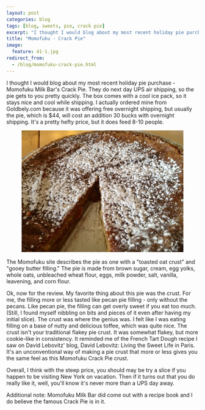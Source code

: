 ```yaml
---
layout: post
categories: blog
tags: [blog, sweets, pie, crack pie]
excerpt: "I thought I would blog about my most recent holiday pie purchase - Momofuku Milk Bar's Crack Pie.  They do next day UPS air shipping, so the pie gets to you pretty quickly.  The box comes with a cool ice pack, so it stays nice and cool while shipping."
title: "Momofuku - Crack Pie"
image:
  feature: 41-1.jpg
redirect_from: 
  - /blog/momofuku-crack-pie.html
---
```


I thought I would blog about my most recent holiday pie purchase - Momofuku Milk Bar's Crack Pie.  They do next day UPS air shipping, so the pie gets to you pretty quickly.  The box comes with a cool ice pack, so it stays nice and cool while shipping. I actually ordered mine from Goldbely.com because it was offering free overnight shipping, but usually the pie, which is $44, will cost an addition 30 bucks with overnight shipping. It's a pretty hefty price, but it does feed 8-10 people. 

<figure> <img src='/images/41-2.jpg'> </figure>

The Momofuku site describes the pie as one with a "toasted oat crust" and "gooey butter filling."   The pie is made from brown sugar, cream, egg yolks, whole oats, unbleached wheat flour, eggs, milk powder, salt, vanilla, leavening, and corn flour.

Ok, now for the review.  My favorite thing about this pie was the crust.  For me, the filling more or less tasted like pecan pie filling - only without the pecans.  Like pecan pie, the filling can get overly sweet if you eat too much.  (Still, I found myself nibbling on bits and pieces of it even after having my initial slice).  The crust was where the genius was.  I felt like I was eating filling on a base of nutty and delicious toffee, which was quite nice. The crust isn't your traditional flakey pie crust.  It was somewhat flakey, but more cookie-like in consistency.  It reminded me of the French Tart Dough recipe I saw on David Lebovitz' blog, David Lebovitz: Living the Sweet Life in Paris. It's an unconventional way of making a pie crust that more or less gives you the same feel as this Momofuku Crack Pie crust.

Overall, I think with the steep price, you should may be try a slice if you happen to be visiting New York on vacation. Then if it turns out that you do really like it, well, you'll know it's never more than a UPS day away. 

Additional note: Momofuku Milk Bar did come out with a recipe book and I do believe the famous Crack Pie is in it.